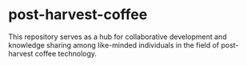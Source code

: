 # post-harvest-coffee
This repository serves as a hub for collaborative development and knowledge sharing among like-minded individuals in the field of post-harvest coffee technology.
